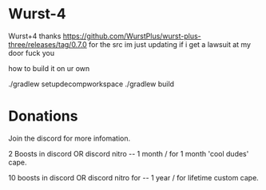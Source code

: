 # Wurst-4
Wurst+4 thanks https://github.com/WurstPlus/wurst-plus-three/releases/tag/0.7.0 for the src im just updating if i get a lawsuit at my door fuck you





how to build it on ur own

./gradlew setupdecompworkspace
./gradlew build



# Donations

Join the discord for more infomation.

2 Boosts in discord OR discord nitro -- 1 month / for 1 month 'cool dudes' cape.

10 boosts in discord OR discord nitro for -- 1 year / for lifetime custom cape.

